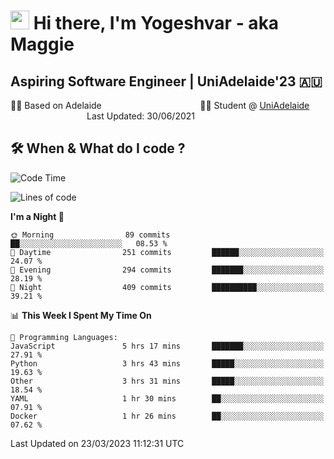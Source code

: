 <h1><img src="https://emojis.slackmojis.com/emojis/images/1531849430/4246/blob-sunglasses.gif?1531849430" width="30"/> Hi there, I'm Yogeshvar - aka Maggie</h1>

## Aspiring Software Engineer | UniAdelaide'23 🇦🇺  
🏂🏻  Based on Adelaide &nbsp;&nbsp;&nbsp;&nbsp;&nbsp;&nbsp;&nbsp;&nbsp;&nbsp;&nbsp;&nbsp;&nbsp;&nbsp;&nbsp;&nbsp;&nbsp;&nbsp;&nbsp;&nbsp;&nbsp;&nbsp;&nbsp;&nbsp;&nbsp;&nbsp;&nbsp;&nbsp;&nbsp;&nbsp;&nbsp;&nbsp;&nbsp;&nbsp;&nbsp;&nbsp;&nbsp;&nbsp;&nbsp;&nbsp;👨‍💻 Student @ [UniAdelaide](https://www.adelaide.edu.au)   &nbsp;&nbsp;&nbsp;&nbsp;&nbsp;&nbsp;&nbsp;&nbsp;&nbsp;&nbsp;&nbsp;&nbsp;&nbsp;&nbsp;&nbsp;&nbsp;&nbsp;&nbsp;&nbsp;&nbsp;&nbsp;&nbsp;&nbsp;&nbsp;&nbsp;&nbsp;&nbsp;&nbsp;&nbsp;&nbsp;&nbsp;Last Updated: 30/06/2021

## 🛠 When & What do I code ?  

<!--START_SECTION:waka-->
![Code Time](http://img.shields.io/badge/Code%20Time-2%2C028%20hrs%2035%20mins-blue)

![Lines of code](https://img.shields.io/badge/From%20Hello%20World%20I%27ve%20Written-3.8%20million%20lines%20of%20code-blue)

**I'm a Night 🦉** 

```text
🌞 Morning                89 commits          ██░░░░░░░░░░░░░░░░░░░░░░░   08.53 % 
🌆 Daytime                251 commits         ██████░░░░░░░░░░░░░░░░░░░   24.07 % 
🌃 Evening                294 commits         ███████░░░░░░░░░░░░░░░░░░   28.19 % 
🌙 Night                  409 commits         ██████████░░░░░░░░░░░░░░░   39.21 % 
```


📊 **This Week I Spent My Time On** 

```text
💬 Programming Languages: 
JavaScript               5 hrs 17 mins       ███████░░░░░░░░░░░░░░░░░░   27.91 % 
Python                   3 hrs 43 mins       █████░░░░░░░░░░░░░░░░░░░░   19.63 % 
Other                    3 hrs 31 mins       █████░░░░░░░░░░░░░░░░░░░░   18.54 % 
YAML                     1 hr 30 mins        ██░░░░░░░░░░░░░░░░░░░░░░░   07.91 % 
Docker                   1 hr 26 mins        ██░░░░░░░░░░░░░░░░░░░░░░░   07.62 % 
```


 Last Updated on 23/03/2023 11:12:31 UTC
<!--END_SECTION:waka-->
